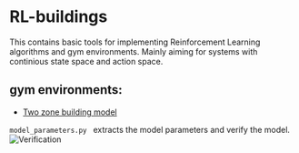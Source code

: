 # RL-buildings

This contains basic tools for implementing Reinforcement Learning algorithms and gym environments. Mainly aiming for systems with continious state space and action space.

## gym environments:
- [Two zone building model](two_zone_model.py)

```model_parameters.py ``` extracts the model parameters and verify the model.
![Verification](pred_plot.png)
